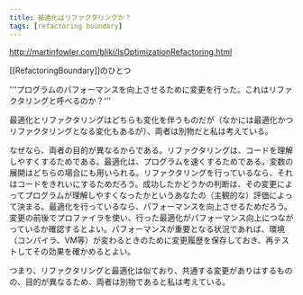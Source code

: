 ```yaml
---
title: 最適化はリファクタリングか？
tags: [refactoring boundary]
---
```


http://martinfowler.com/bliki/IsOptimizationRefactoring.html

[[RefactoringBoundary]]のひとつ

'''プログラムのパフォーマンスを向上させるために変更を行った。これはリファクタリングと呼べるのか？'''

最適化とリファクタリングはどちらも変化を伴うものだが（なかには最適化かつリファクタリングとなる変化もあるが）、両者は別物だと私は考えている。

なぜなら、両者の目的が異なるからである。リファクタリングは、コードを理解しやすくするためである。最適化は、プログラムを速くするためである。変数の展開はどちらの場合にも用いられる。リファクタリングを行っているなら、それはコードをきれいにするためだろう。成功したかどうかの判断は、その変更によってプログラムが理解しやすくなったかというあなたの（主観的な）評価によって決まる。最適化を行っているなら、パフォーマンスを向上させるためだろう。変更の前後でプロファイラを使い、行った最適化がパフォーマンス向上につながっているか確認するとよい。パフォーマンスが重要となる状況であれば、環境（コンパイラ、VM等）が変わるときのために変更履歴を保存しておき、再テストしてその効果を確かめるとよい。

つまり、リファクタリングと最適化は似ており、共通する変更がありはするものの、目的が異なるため、両者は別物であると私は考えている。
